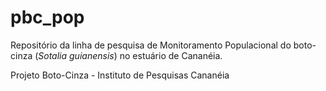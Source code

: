 # pbc_pop

Repositório da linha de pesquisa de Monitoramento Populacional do boto-cinza (_Sotalia guianensis_) no estuário de Cananéia.

Projeto Boto-Cinza - Instituto de Pesquisas Cananéia
